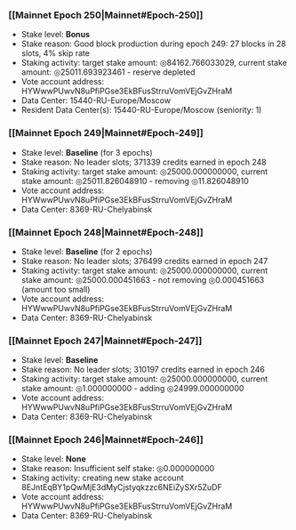 ### [[Mainnet Epoch 250|Mainnet#Epoch-250]]
* Stake level: **Bonus**
* Stake reason: Good block production during epoch 249: 27 blocks in 28 slots, 4% skip rate
* Staking activity: target stake amount: ◎84162.766033029, current stake amount: ◎25011.693923461 - reserve depleted
* Vote account address: HYWwwPUwvN8uPfiPGse3EkBFusStrruVomVEjGvZHraM
* Data Center: 15440-RU-Europe/Moscow
* Resident Data Center(s): 15440-RU-Europe/Moscow (seniority: 1)
### [[Mainnet Epoch 249|Mainnet#Epoch-249]]
* Stake level: **Baseline** (for 3 epochs)
* Stake reason: No leader slots; 371339 credits earned in epoch 248
* Staking activity: target stake amount: ◎25000.000000000, current stake amount: ◎25011.826048910 - removing ◎11.826048910
* Vote account address: HYWwwPUwvN8uPfiPGse3EkBFusStrruVomVEjGvZHraM
* Data Center: 8369-RU-Chelyabinsk
### [[Mainnet Epoch 248|Mainnet#Epoch-248]]
* Stake level: **Baseline** (for 2 epochs)
* Stake reason: No leader slots; 376499 credits earned in epoch 247
* Staking activity: target stake amount: ◎25000.000000000, current stake amount: ◎25000.000451663 - not removing ◎0.000451663 (amount too small)
* Vote account address: HYWwwPUwvN8uPfiPGse3EkBFusStrruVomVEjGvZHraM
* Data Center: 8369-RU-Chelyabinsk
### [[Mainnet Epoch 247|Mainnet#Epoch-247]]
* Stake level: **Baseline**
* Stake reason: No leader slots; 310197 credits earned in epoch 246
* Staking activity: target stake amount: ◎25000.000000000, current stake amount: ◎1.000000000 - adding ◎24999.000000000
* Vote account address: HYWwwPUwvN8uPfiPGse3EkBFusStrruVomVEjGvZHraM
* Data Center: 8369-RU-Chelyabinsk
### [[Mainnet Epoch 246|Mainnet#Epoch-246]]
* Stake level: **None**
* Stake reason: Insufficient self stake: ◎0.000000000
* Staking activity: creating new stake account 8EJntEqBY1pQwMjE3dMyCjstyqkzzc6NEiZySXr5ZuDF
* Vote account address: HYWwwPUwvN8uPfiPGse3EkBFusStrruVomVEjGvZHraM
* Data Center: 8369-RU-Chelyabinsk